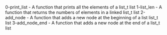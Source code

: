 0-print_list - A function that prints all the elements of a list_t list
1-list_len - A function that returns the numbers of elements in a linked list_t list
2-add_node - A function that adds a new node at the beginning of a list list_t list
3-add_node_end - A function that adds a new node at the end of a list_t list
